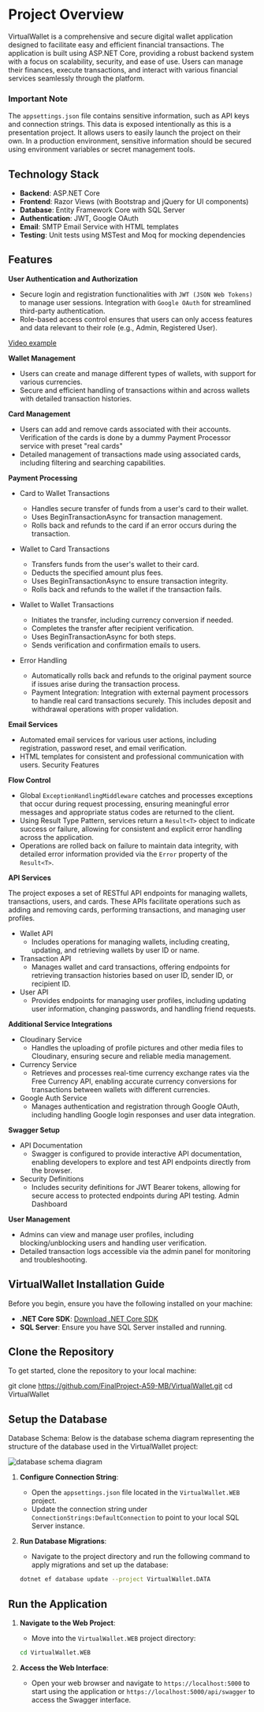

# **Project Overview**

VirtualWallet is a comprehensive and secure digital wallet application designed to facilitate easy and efficient financial transactions. The application is built using ASP.NET Core, providing a robust backend system with a focus on scalability, security, and ease of use. Users can manage their finances, execute transactions, and interact with various financial services seamlessly through the platform.
### Important Note

The `appsettings.json` file contains sensitive information, such as API keys and connection strings. This data is exposed intentionally as this is a presentation project. It allows users to easily launch the project on their own. In a production environment, sensitive information should be secured using environment variables or secret management tools.

## Technology Stack

-   **Backend**: ASP.NET Core
-   **Frontend**: Razor Views (with Bootstrap and jQuery for UI components)
-   **Database**: Entity Framework Core with SQL Server
-   **Authentication**: JWT, Google OAuth
-   **Email**: SMTP Email Service with HTML templates
-   **Testing**: Unit tests using MSTest and Moq for mocking dependencies

## **Features**

**User Authentication and Authorization**
- Secure login and registration functionalities with `JWT (JSON Web Tokens)` to manage user sessions. Integration with `Google OAuth` for streamlined third-party authentication.
- Role-based access control ensures that users can only access features and data relevant to their role (e.g., Admin, Registered User).

[Video example](https://www.canva.com/design/DAGRs31MKvg/2kisS3Pk2l0DWWckVRkIow/watch?utm_content=DAGRs31MKvg&utm_campaign=share_your_design&utm_medium=link&utm_source=shareyourdesignpanel)


**Wallet Management**

- Users can create and manage different types of wallets, with support for various currencies. 
- Secure and efficient handling of transactions within and across wallets with detailed transaction histories.

**Card Management**

- Users can add and remove cards associated with their accounts. Verification of the cards is done by a dummy Payment Processor service with preset "real cards"
- Detailed management of transactions made using associated cards, including filtering and searching capabilities. 

**Payment Processing**

- Card to Wallet Transactions

	* Handles secure transfer of funds from a user's card to their wallet.
	* Uses BeginTransactionAsync for transaction management.
	* Rolls back and refunds to the card if an error occurs during the transaction.
		
- Wallet to Card Transactions

	* Transfers funds from the user's wallet to their card.
	* Deducts the specified amount plus fees.
	* Uses BeginTransactionAsync to ensure transaction integrity.
	* Rolls back and refunds to the wallet if the transaction fails.

- Wallet to Wallet Transactions
	* Initiates the transfer, including currency conversion if needed.
	* Completes the transfer after recipient verification.
	* Uses BeginTransactionAsync for both steps.
	* Sends verification and confirmation emails to users.
	
- Error Handling
	* Automatically rolls back and refunds to the original payment source if issues arise during the transaction process.
	* Payment Integration: Integration with external payment processors to handle real card transactions securely. This includes deposit and withdrawal operations with proper validation.

**Email Services**

- Automated email services for various user actions, including registration, password reset, and email verification.
- HTML templates for consistent and professional communication with users.
Security Features

**Flow Control**

-   Global `ExceptionHandlingMiddleware` catches and processes exceptions that occur during request processing, ensuring meaningful error messages and appropriate status codes are returned to the client.
-   Using Result Type Pattern, services return a `Result<T>` object to indicate success or failure, allowing for consistent and explicit error handling across the application.
-   Operations are rolled back on failure to maintain data integrity, with detailed error information provided via the `Error` property of the `Result<T>`.

**API Services**

The project exposes a set of RESTful API endpoints for managing wallets, transactions, users, and cards. These APIs facilitate operations such as adding and removing cards, performing transactions, and managing user profiles.

- Wallet API
	- Includes operations for managing wallets, including creating, updating, and retrieving wallets by user ID or name.
- Transaction API
	- Manages wallet and card transactions, offering endpoints for retrieving transaction histories based on user ID, sender ID, or recipient ID.
- User API
	- Provides endpoints for managing user profiles, including updating user information, changing passwords, and handling friend requests.

**Additional Service Integrations**

- Cloudinary Service
	- Handles the uploading of profile pictures and other media files to Cloudinary, ensuring secure and reliable media management.
- Currency Service
	- Retrieves and processes real-time currency exchange rates via the Free Currency API, enabling accurate currency conversions for transactions between wallets with different currencies.
-	Google Auth Service
	-	Manages authentication and registration through Google OAuth, including handling Google login responses and user data integration.

**Swagger Setup**

- API Documentation
	- Swagger is configured to provide interactive API documentation, enabling developers to explore and test API endpoints directly from the browser.
- Security Definitions
	- Includes security definitions for JWT Bearer tokens, allowing for secure access to protected endpoints during API testing.
	Admin Dashboard

**User Management**
-	Admins can view and manage user profiles, including blocking/unblocking users and handling user verification.
-	Detailed transaction logs accessible via the admin panel for monitoring and troubleshooting.

## VirtualWallet Installation Guide

Before you begin, ensure you have the following installed on your machine:

- **.NET Core SDK**: [Download .NET Core SDK](https://dotnet.microsoft.com/download/dotnet-core)
- **SQL Server**: Ensure you have SQL Server installed and running.

## Clone the Repository

To get started, clone the repository to your local machine:

git clone https://github.com/FinalProject-A59-MB/VirtualWallet.git
cd VirtualWallet

## Setup the Database

Database Schema: Below is the database schema diagram representing the structure of the database used in the VirtualWallet project:

![database schema diagram](./db_diagram.jpg)

1.  **Configure Connection String**:
    
    -   Open the `appsettings.json` file located in the `VirtualWallet.WEB` project.
    -   Update the connection string under `ConnectionStrings:DefaultConnection` to point to your local SQL Server instance.
2.  **Run Database Migrations**:
    
    -   Navigate to the project directory and run the following command to apply migrations and set up the database:
   
    ```bash
    dotnet ef database update --project VirtualWallet.DATA
    ```
## Run the Application

1.  **Navigate to the Web Project**:
    
    -   Move into the `VirtualWallet.WEB` project directory:
    ``` bash
    cd VirtualWallet.WEB
    ```
    
2. **Access the Web Interface**:

	- Open your web browser and navigate to `https://localhost:5000` to start using the application or `https://localhost:5000/api/swagger` to access the Swagger interface.
